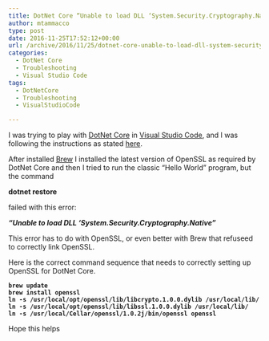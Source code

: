 ```yaml
---
title: DotNet Core “Unable to load DLL ‘System.Security.Cryptography.Native” error
author: mtammacco
type: post
date: 2016-11-25T17:52:12+00:00
url: /archive/2016/11/25/dotnet-core-unable-to-load-dll-system-security-cryptography-native-error.aspx
categories:
  - DotNet Core
  - Troubleshooting
  - Visual Studio Code
tags:
  - DotNetCore
  - Troubleshooting
  - VisualStudioCode

---
```

I was trying to play with [DotNet Core][1] in [Visual Studio Code][2], and I was following the instructions as stated [here][1].

After installed [Brew][3] I installed the latest version of OpenSSL as required by DotNet Core and then I tried to run the classic &#8220;Hello World&#8221; program, but the command

**dotnet restore** 

failed with this error:

<p class="gh-header-title">
  <em><strong><span class="js-issue-title">&#8220;Unable to load DLL &#8216;System.Security.Cryptography.Native&#8221;</span></strong></em>
</p>

This error has to do with OpenSSL, or even better with Brew that refuseed to correctly link OpenSSL.

Here is the correct command sequence that needs to correctly setting up OpenSSL for DotNet Core.

<pre><strong><code>brew update
brew install openssl
ln -s /usr/local/opt/openssl/lib/libcrypto.1.0.0.dylib /usr/local/lib/
ln -s /usr/local/opt/openssl/lib/libssl.1.0.0.dylib /usr/local/lib/
ln -s /usr/local/Cellar/openssl/1.0.2j/bin/openssl openssl</code></strong></pre>

Hope this helps

 [1]: https://www.microsoft.com/net/core#macos
 [2]: https://code.visualstudio.com/c?utm_expid=101350005-35.Eg8306GUR6SersZwpBjURQ.2&utm_referrer=https%3A%2F%2Fwww.google.it%2F
 [3]: http://brew.sh/